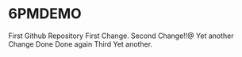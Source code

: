 # 6PMDEMO
First Github Repository
First Change.
Second Change!!@
Yet another Change
Done
Done again
Third
Yet another.
